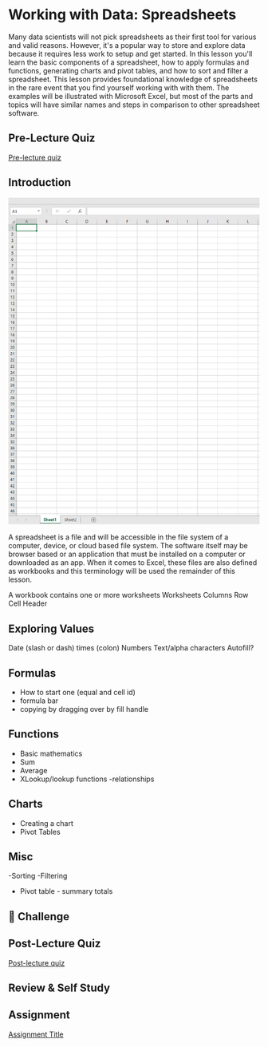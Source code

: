 # Working with Data: Spreadsheets

Many data scientists will not pick spreadsheets as their first tool for various and valid reasons. However, it's a popular way to store and explore data because it requires less work to setup and get started. In this lesson you'll learn the basic components of a spreadsheet, how to apply formulas and functions, generating charts and pivot tables, and how to sort and filter a spreadsheet. This lesson provides foundational knowledge of spreadsheets in the rare event that you find yourself working with with them. The examples will be illustrated with Microsoft Excel, but most of the parts and topics will have similar names and steps in comparison to other spreadsheet software. 
  

## Pre-Lecture Quiz

[Pre-lecture quiz]()

## Introduction

![An empty Microsoft Excel workbook with two worksheets](parts-of-spreadsheet.png)

A spreadsheet is a file and will be accessible in the file system of a computer, device, or cloud based file system. The software itself may be browser based or an application that must be installed on a computer or downloaded as an app. When it comes to Excel, these files are also defined as workbooks and this terminology will be used the remainder of this lesson.

A workbook contains one or more worksheets
Worksheets
Columns 
Row
Cell
Header

## Exploring Values
Date (slash or dash) times (colon) 
Numbers
Text/alpha characters 
Autofill?

## Formulas
- How to start one (equal and cell id)
- formula bar
- copying by dragging over by fill handle

## Functions
- Basic mathematics
- Sum
- Average
- XLookup/lookup functions -relationships

## Charts
- Creating a chart
- Pivot Tables

## Misc
-Sorting
-Filtering

- Pivot table - summary totals




## 🚀 Challenge


## Post-Lecture Quiz

[Post-lecture quiz]()

## Review & Self Study


## Assignment

[Assignment Title](assignment.md)
